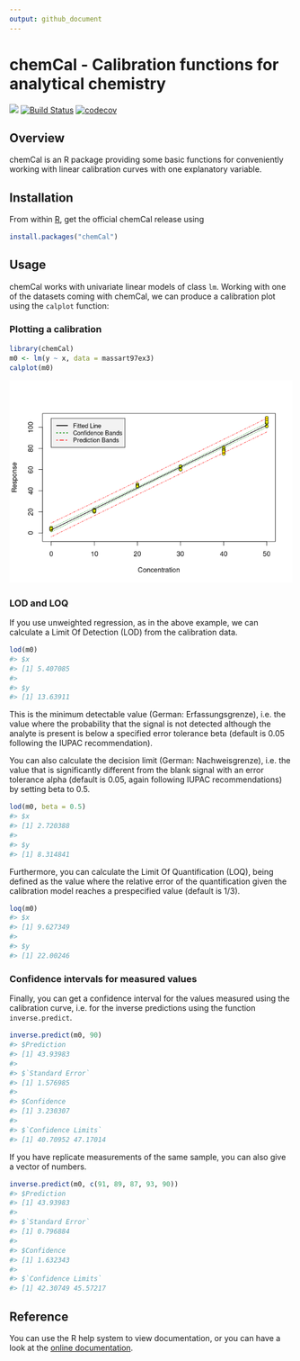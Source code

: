 ```yaml
---
output: github_document
---
```


<!-- README.md is generated from README.rmd. Please edit that file -->



# chemCal - Calibration functions for analytical chemistry

<!-- badges: start -->
[![](https://www.r-pkg.org/badges/version/chemCal)](https://cran.r-project.org/package=chemCal)
[![Build Status](https://travis-ci.com/jranke/chemCal.svg?branch=master)](https://app.travis-ci.com/github/jranke/chemCal)
[![codecov](https://codecov.io/github/jranke/chemCal/branch/master/graphs/badge.svg)](https://codecov.io/github/jranke/chemCal)
<!-- badges: end -->

## Overview

chemCal is an R package providing some basic functions for conveniently working
with linear calibration curves with one explanatory variable.

## Installation

From within [R][r-project], get the official chemCal release using


```r
install.packages("chemCal")
```

## Usage

chemCal works with univariate linear models of class `lm`. Working with one of
the datasets coming with chemCal, we can produce a calibration plot using the
`calplot` function:

### Plotting a calibration


```r
library(chemCal)
m0 <- lm(y ~ x, data = massart97ex3)
calplot(m0)
```

![](man/figures/README-calplot-1.png)<!-- -->

### LOD and LOQ

If you use unweighted regression, as in the above example, we can calculate a
Limit Of Detection (LOD) from the calibration data.


```r
lod(m0)
#> $x
#> [1] 5.407085
#> 
#> $y
#> [1] 13.63911
```
This is the minimum detectable value (German: Erfassungsgrenze), i.e. the
value where the probability that the signal is not detected although the
analyte is present is below a specified error tolerance beta (default is 0.05
following the IUPAC recommendation).

You can also calculate the decision limit (German: Nachweisgrenze), i.e.
the value that is significantly different from the blank signal
with an error tolerance alpha (default is 0.05, again following
IUPAC recommendations) by setting beta to 0.5.


```r
lod(m0, beta = 0.5)
#> $x
#> [1] 2.720388
#> 
#> $y
#> [1] 8.314841
```

Furthermore, you can calculate the Limit Of Quantification (LOQ), being
defined as the value where the relative error of the quantification given the
calibration model reaches a prespecified value (default is 1/3).


```r
loq(m0)
#> $x
#> [1] 9.627349
#> 
#> $y
#> [1] 22.00246
```

### Confidence intervals for measured values

Finally, you can get a confidence interval for the values
measured using the calibration curve, i.e. for the inverse
predictions using the function `inverse.predict`.


```r
inverse.predict(m0, 90)
#> $Prediction
#> [1] 43.93983
#> 
#> $`Standard Error`
#> [1] 1.576985
#> 
#> $Confidence
#> [1] 3.230307
#> 
#> $`Confidence Limits`
#> [1] 40.70952 47.17014
```

If you have replicate measurements of the same sample,
you can also give a vector of numbers.


```r
inverse.predict(m0, c(91, 89, 87, 93, 90))
#> $Prediction
#> [1] 43.93983
#> 
#> $`Standard Error`
#> [1] 0.796884
#> 
#> $Confidence
#> [1] 1.632343
#> 
#> $`Confidence Limits`
#> [1] 42.30749 45.57217
```

## Reference

You can use the R help system to view documentation, or you can
have a look at the [online documentation][pd-site].

[r-project]: https://www.r-project.org/
[pd-site]: https://pkgdown.jrwb.de/chemCal/
